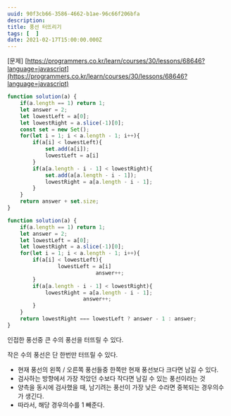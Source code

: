 ```yaml
---
uuid: 90f3cb66-3586-4662-b1ae-96c66f206bfa
description: 
title: 풍선 터뜨리기
tags: [  ]
date: 2021-02-17T15:00:00.000Z
---
```








[문제] [https://programmers.co.kr/learn/courses/30/lessons/68646?language=javascript](https://programmers.co.kr/learn/courses/30/lessons/68646?language=javascript)

```jsx
function solution(a) {
    if(a.length == 1) return 1;
    let answer = 2;
    let lowestLeft = a[0];
    let lowestRight = a.slice(-1)[0];
    const set = new Set();
    for(let i = 1; i < a.length - 1; i++){
        if(a[i] < lowestLeft){
            set.add(a[i]);
            lowestLeft = a[i]
        }
        if(a[a.length - i - 1] < lowestRight){
            set.add(a[a.length - i - 1]);
            lowestRight = a[a.length - i - 1];
        }
    }
    return answer + set.size;
}
```

```jsx
function solution(a) {
    if(a.length == 1) return 1;
    let answer = 2;
    let lowestLeft = a[0];
    let lowestRight = a.slice(-1)[0];
    for(let i = 1; i < a.length - 1; i++){
        if(a[i] < lowestLeft){
	            lowestLeft = a[i]
							answer++;
        }
        if(a[a.length - i - 1] < lowestRight){
            lowestRight = a[a.length - i - 1];
						answer++;
        }
    }
    return lowestRight === lowestLeft ? answer - 1 : answer;
}
```

인접한 풍선중 큰 수의 풍선을 터뜨릴 수 있다.

작은 수의 풍선은 단 한번만 터뜨릴 수 있다.

- 현재 풍선의 왼쪽 / 오른쪽 풍선들중 한쪽만 현재 풍선보다 크다면 남길 수 있다.
- 검사하는 방향에서 가장 작았던 수보다 작다면 남길 수 있는 풍선이라는 것
- 양측을 동시에 검사했을 때, 남기려는 풍선이 가장 낮은 수라면 중복되는 경우의수가 생긴다.
- 따라서, 해당 경우의수를 1 빼준다.